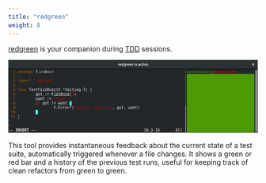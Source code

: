 ```yaml
---
title: "redgreen"
weight: 8
---
```


[redgreen](https://github.com/rhcarvalho/redgreen) is your companion during
[TDD](https://en.wikipedia.org/wiki/Test-driven_development) sessions.

<img src="images/redgreen.png" alt="redgreen screenshot" class="img-responsive img-thumbnail">

This tool provides instantaneous feedback about the current state of a test
suite, automatically triggered whenever a file changes. It shows a green or red
bar and a history of the previous test runs, useful for keeping track of clean
refactors from green to green.

